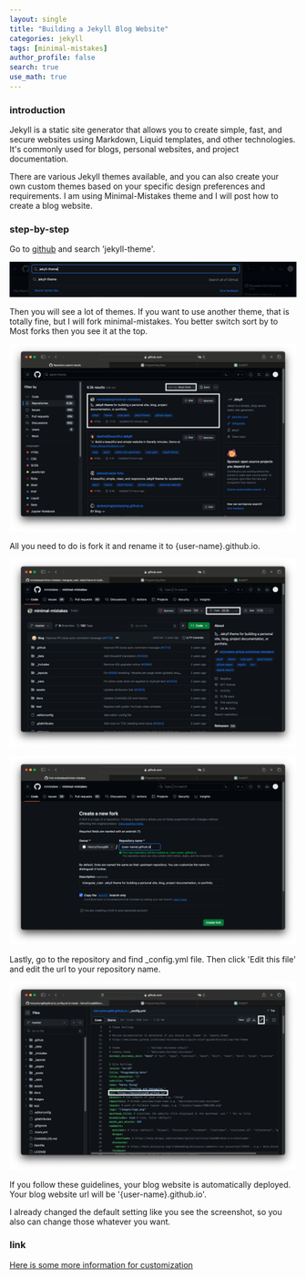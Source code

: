 ```yaml
---
layout: single
title: "Building a Jekyll Blog Website"
categories: jekyll
tags: [minimal-mistakes]
author_profile: false
search: true
use_math: true
---
```


### introduction

Jekyll is a static site generator that allows you to create simple, fast, and secure websites using Markdown, Liquid templates, and other technologies. It's commonly used for blogs, personal websites, and project documentation.

There are various Jekyll themes available, and you can also create your own custom themes based on your specific design preferences and requirements. I am using Minimal-Mistakes theme and I will post how to create a blog website.

### step-by-step

Go to [github](https://github.com) and search 'jekyll-theme'.

![des1](/assets/images/2024-02-24-start/des1.png)

Then you will see a lot of themes. If you want to use another theme, that is totally fine, but I will fork minimal-mistakes. You better switch sort by to Most forks then you see it at the top.

![des2](/assets/images/2024-02-24-start/des2.png)

All you need to do is fork it and rename it to {user-name}.github.io.

![des3](/assets/images/2024-02-24-start/des3.png)

![des4](/assets/images/2024-02-24-start/des4.png)

Lastly, go to the repository and find \_config.yml file. Then click 'Edit this file' and edit the url to your repository name.

![des5](/assets/images/2024-02-24-start/des5.png)

If you follow these guidelines, your blog website is automatically deployed. Your blog website url will be '{user-name}.github.io'.

I already changed the default setting like you see the screenshot, so you also can change those whatever you want.

### link

[Here is some more information for customization](https://mmistakes.github.io/minimal-mistakes/docs/configuration/)
